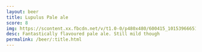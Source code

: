 ```yaml
---
layout: beer
title: Lupulus Pale ale
score: 8
img: https://scontent.xx.fbcdn.net/v/t1.0-0/p480x480/600415_10153966651858745_4717804169564084978_n.jpg?oh=49d62553b572420a82cf7ccd2a99ba84&oe=587F7F98
desc: Fantastically flavoured pale ale. Still mild though
permalink: /beer/:title.html
---
```

